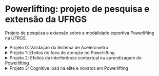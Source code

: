 # Powerlifting: projeto de pesquisa e extensão da UFRGS
Projeto de pesquisa e extensão sobre a modalidade esportiva Powerlifting na UFRGS.

<details>
  <summary>Projeto 0: Validação do Sistema de Acelerômetro</summary>
 Objetivo
  
  - Item 1
  - Item 2
  - Item 3
</details>

<details>
  <summary>Projeto 1: Efeitos do foco de atenção no Powerlifting</summary>
 Objetivo
  
  - Item 1
  - Item 2
  - Item 3
</details>

<details>
  <summary>Projeto 2: Efeitos da interferência contextual na aprendizagem do Powerlifting</summary>
 Objetivo
  
  - Item 1
  - Item 2
  - Item 3
</details>

<details>
  <summary>Projeto 3: Cognitive load na elite e novatos em Powerlifting</summary>
 Objetivo
  
  - Item 1
  - Item 2
  - Item 3
</details>
